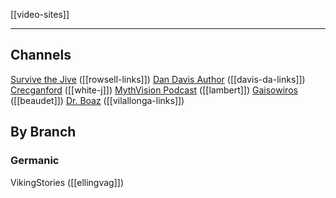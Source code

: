 [[video-sites]]

---

## Channels
[Survive the Jive](https://www.youtube.com/channel/UCZAENaOaceQUMd84GDc26EA) ([[rowsell-links]])
[Dan Davis Author](https://www.youtube.com/c/DanDavisAuthorChannel) ([[davis-da-links]])
[Crecganford](https://www.youtube.com/channel/UChhMB_J0kz8eBJECy4d5uSQ) ([[white-j]])
[MythVision Podcast](https://www.youtube.com/channel/UCWVCimOe67LOfyi9PjUeGgA) ([[lambert]])
[Gaisowiros](https://www.youtube.com/channel/UC-tLy7V1r6HF6Oj4JBWr0DQ) ([[beaudet]])
[Dr. Boaz](https://www.youtube.com/channel/UCX15Txvg85GR5TpdUrQkZFg) ([[vilallonga-links]])

## By Branch
### Germanic
VikingStories ([[ellingvag]])
